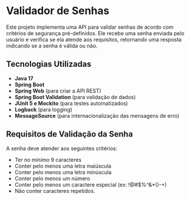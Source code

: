 # Validador de Senhas

Este projeto implementa uma API para validar senhas de acordo com critérios de segurança pré-definidos. Ele recebe uma senha enviada pelo usuário e verifica se ela atende aos requisitos, retornando uma resposta indicando se a senha é válida ou não.

## Tecnologias Utilizadas

- **Java 17**
- **Spring Boot**
- **Spring Web** (para criar a API REST)
- **Spring Boot Validation** (para validação de dados)
- **JUnit 5 e Mockito** (para testes automatizados)
- **Logback** (para logging)
- **MessageSource** (para internacionalização das mensagens de erro)

## Requisitos de Validação da Senha

A senha deve atender aos seguintes critérios:

- Ter no mínimo 9 caracteres
- Conter pelo menos uma letra maiúscula
- Conter pelo menos uma letra minúscula
- Conter pelo menos um número
- Conter pelo menos um caractere especial (ex: !@#$%^&*()-+)
- Não conter caracteres repetidos.
